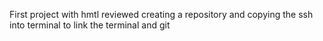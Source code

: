 First project with hmtl
reviewed creating a repository and copying the ssh into terminal to link the terminal and git